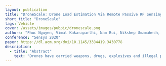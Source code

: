 ```yaml
---
layout: publication
title: "DroneScale: Drone Load Estimation Via Remote Passive RF Sensing"
short_title: "DroneScale"
tags: Vehicle
cover: /assets/images/pubpic/dronescale.png
authors: "Phuc Nguyen, Vimal Kakaraparthi, Nam Bui, Nikshep Umamahesh, Nhat Pham, Hoang Truong, Yeswanth Guddeti, Dinesh Bharadia, Eric Frew, Richard Han, Daniel Massey, Tam Vu"
conference: "Sensys 2020"
paper: https://dl.acm.org/doi/10.1145/3384419.3430778
description:
  - title: "Abstract"
    text: "Drones have carried weapons, drugs, explosives and illegal packages in the recent past, raising strong concerns from public authorities. While existing drone monitoring systems only focus on detecting drone presence, localizing or fingerprinting the drone, there is a lack of a solution for estimating the additional load carried by a drone. In this paper, we present a novel passive RF system, namely DroneScale, to monitor the wireless signals transmitted by commercial drones and then confirm their models and loads. Our key technical contribution is a proposed technique to passively capture vibration at high resolution (i.e., 1Hz vibration) from afar, which was not possible before. We prototype DroneScale using COTS RF components and illustrate that it can monitor the body vibration of a drone at the targeted resolution. In addition, we develop learning algorithms to extract the physical vibration of the drone from the transmitted signal to infer the model of a drone and the load carried by it. We evaluate the DroneScale system using 5 different drone models, which carry external loads of up to 400g. The experimental results show that the system is able to estimate the external load of a drone with an average accuracy of 96.27%. We also analyze the sensitivity of the system with different load placements with respect to the drone’s body, flight modes, and distances up to 200 meters."
---
```



